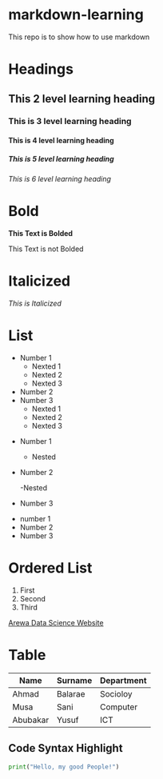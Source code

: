 # markdown-learning
This  repo is to show how to use markdown


# Headings

## This 2 level learning heading

### This is 3 level learning heading

#### This is 4 level learning heading

##### This is 5 level learning heading

###### This is 6 level learning heading


# Bold

**This Text is Bolded**

This Text is not Bolded


# Italicized 

 _This is Italicized_


 # List

 - Number 1  
     - Nexted 1
     - Nexted 2
     - Nexted 3 
 - Number 2
 - Number 3
    - Nexted 1
    - Nexted 2
    - Nexted 3
   

* Number 1
    - Nested
* Number 2

    -Nested

* Number 3

+ number 1
+ Number 2
+ Number 3


# Ordered List


1. First
2. Second
3. Third


[Arewa Data Science Website](https://github.com/arewadataScience/python-programming-fellowship)


# Table


|Name         |Surname      |Department
|-------------|-------------|-------------|
|Ahmad        |Balarae      |Socioloy     |
|Musa         |Sani         |Computer     |
|Abubakar     |Yusuf        |ICT          |


## Code Syntax Highlight

```python
print("Hello, my good People!")
```
